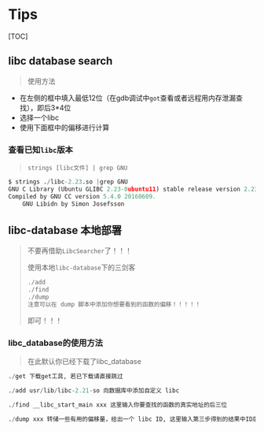 # Tips

[TOC]



## libc database search

> 使用方法

- 在左侧的框中填入最低12位（在gdb调试中`got`查看或者远程用内存泄漏查找），即后3*4位
- 选择一个libc
- 使用下面框中的偏移进行计算



### 查看已知`libc`版本

> `strings [libc文件] | grep GNU`

```python
$ strings ./libc-2.23.so |grep GNU
GNU C Library (Ubuntu GLIBC 2.23-0ubuntu11) stable release version 2.23, by Roland McGrath et al.
Compiled by GNU CC version 5.4.0 20160609.
	GNU Libidn by Simon Josefsson
```



## libc-database 本地部署

> 不要再借助`LibcSearcher`了！！！
>
> 使用本地`libc-database`下的三剑客
>
> ```python
> ./add 
> ./find 
> ./dump
> 注意可以在 dump 脚本中添加你想要看到的函数的偏移！！！！！
> ```
>
> 即可！！！

### libc_database的使用方法

> 在此默认你已经下载了libc_database

```python
./get 下载get工具, 若已下载请直接跳过

./add usr/lib/libc-2.21-so 向数据库中添加自定义 libc

./find __libc_start_main xxx 这里输入你要查找的函数的真实地址的后三位

./dump xxx 转储一些有用的偏移量，给出一个 libc ID, 这里输入第三步得到的结果中ID后的libc库。这样你就可以得到需要的文件中的偏移地址了
```



















